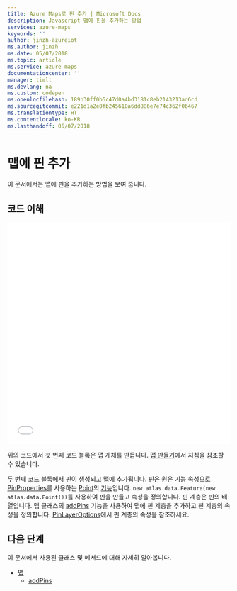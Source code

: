 ```yaml
---
title: Azure Maps로 핀 추가 | Microsoft Docs
description: Javascript 맵에 핀을 추가하는 방법
services: azure-maps
keywords: ''
author: jinzh-azureiot
ms.author: jinzh
ms.date: 05/07/2018
ms.topic: article
ms.service: azure-maps
documentationcenter: ''
manager: timlt
ms.devlang: na
ms.custom: codepen
ms.openlocfilehash: 189b30ff0b5c47d0a4bd3181c8eb2143213ad6cd
ms.sourcegitcommit: e221d1a2e0fb245610a6dd886e7e74c362f06467
ms.translationtype: HT
ms.contentlocale: ko-KR
ms.lasthandoff: 05/07/2018
---
```

# <a name="add-pins-to-the-map"></a>맵에 핀 추가

이 문서에서는 맵에 핀을 추가하는 방법을 보여 줍니다.  

## <a name="understand-the-code"></a>코드 이해

<iframe height='500' scrolling='no' title='맵에 핀 추가' src='//codepen.io/azuremaps/embed/ZrVpEa/?height=504&theme-id=0&default-tab=js,result&embed-version=2&editable=true' frameborder='no' allowtransparency='true' allowfullscreen='true' style='width: 100%;'><a href='https://codepen.io'>CodePen</a>에서 Azure Maps(<a href='https://codepen.io/azuremaps'>@azuremaps</a>)로 펜 <a href='https://codepen.io/azuremaps/pen/ZrVpEa/'>맵에 핀 추가</a>를 참조하세요.
</iframe>

위의 코드에서 첫 번째 코드 블록은 맵 개체를 만듭니다. [맵 만들기](./map-create.md)에서 지침을 참조할 수 있습니다.

두 번째 코드 블록에서 핀이 생성되고 맵에 추가됩니다. 핀은 원은 기능 속성으로 [PinProperties](https://docs.microsoft.com/javascript/api/azure-maps-javascript/pinproperties?view=azure-iot-typescript-latest)를 사용하는 [Point](https://docs.microsoft.com/javascript/api/azure-maps-javascript/point?view=azure-iot-typescript-latest)의 [기능](https://docs.microsoft.com/javascript/api/azure-maps-javascript/feature?view=azure-iot-typescript-latest)입니다. `new atlas.data.Feature(new atlas.data.Point())`를 사용하여 핀을 만들고 속성을 정의합니다. 핀 계층은 핀의 배열입니다. 맵 클래스의 [addPins](https://docs.microsoft.com/javascript/api/azure-maps-javascript/map?view=azure-iot-typescript-latest#addpins) 기능을 사용하여 맵에 핀 계층을 추가하고 핀 계층의 속성을 정의합니다. [PinLayerOptions](https://docs.microsoft.com/javascript/api/azure-maps-javascript/pinlayeroptions?view=azure-iot-typescript-latest)에서 핀 계층의 속성을 참조하세요. 

## <a name="next-steps"></a>다음 단계

이 문서에서 사용된 클래스 및 메서드에 대해 자세히 알아봅니다. 
* [맵](https://docs.microsoft.com/javascript/api/azure-maps-javascript/map?view=azure-iot-typescript-latest)
    * [addPins](https://docs.microsoft.com/javascript/api/azure-maps-javascript/map?view=azure-iot-typescript-latest#addpins)
